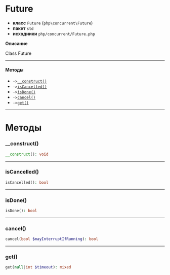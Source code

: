 # Future

- **класс** `Future` (`php\concurrent\Future`)
- **пакет** `std`
- **исходники** `php/concurrent/Future.php`

**Описание**

Class Future

---

#### Методы

- `->`[`__construct()`](#method-__construct)
- `->`[`isCancelled()`](#method-iscancelled)
- `->`[`isDone()`](#method-isdone)
- `->`[`cancel()`](#method-cancel)
- `->`[`get()`](#method-get)

---
# Методы

<a name="method-__construct"></a>

### __construct()
```php
__construct(): void
```

---

<a name="method-iscancelled"></a>

### isCancelled()
```php
isCancelled(): bool
```

---

<a name="method-isdone"></a>

### isDone()
```php
isDone(): bool
```

---

<a name="method-cancel"></a>

### cancel()
```php
cancel(bool $mayInterruptIfRunning): bool
```

---

<a name="method-get"></a>

### get()
```php
get(null|int $timeout): mixed
```